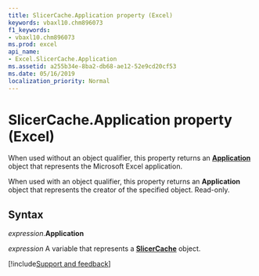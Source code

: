 ```yaml
---
title: SlicerCache.Application property (Excel)
keywords: vbaxl10.chm896073
f1_keywords:
- vbaxl10.chm896073
ms.prod: excel
api_name:
- Excel.SlicerCache.Application
ms.assetid: a255b34e-8ba2-db68-ae12-52e9cd20cf53
ms.date: 05/16/2019
localization_priority: Normal
---
```



# SlicerCache.Application property (Excel)

When used without an object qualifier, this property returns an **[Application](Excel.Application(object).md)** object that represents the Microsoft Excel application. 

When used with an object qualifier, this property returns an **Application** object that represents the creator of the specified object. Read-only.


## Syntax

_expression_.**Application**

_expression_ A variable that represents a **[SlicerCache](Excel.SlicerCache.md)** object.



[!include[Support and feedback](~/includes/feedback-boilerplate.md)]
